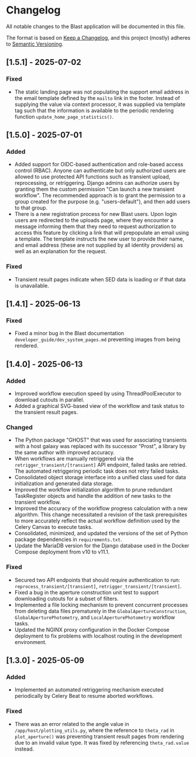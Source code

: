 # Changelog

All notable changes to the Blast application will be documented in this file.

The format is based on [Keep a Changelog](https://keepachangelog.com/en/1.1.0/),
and this project (mostly) adheres to [Semantic Versioning](https://semver.org/spec/v2.0.0.html).

## [1.5.1] - 2025-07-02

### Fixed

- The static landing page was not populating the support email address in the email template defined by the `mailto` link in the footer. Instead of supplying the value via context processor, it was supplied via template tag such that the information is available to the periodic rendering function `update_home_page_statistics()`.

## [1.5.0] - 2025-07-01

### Added

- Added support for OIDC-based authentication and role-based access control (RBAC). Anyone can authenticate but only authorized users are allowed to use protected API functions such as transient upload, reprocessing, or retriggering. Django admins can authorize users by granting them the custom permission "Can launch a new transient workflow". The recommended approach is to grant the permission to a group created for the purpose (e.g. "users-default"), and then add users to that group.
- There is a new registration process for new Blast users. Upon login users are redirected to the uploads page, where they encounter a message informing them that they need to request authorization to access this feature by clicking a link that will prepopulate an email using a template. The template instructs the new user to provide their name, and email address (these are not supplied by all identity providers) as well as an explanation for the request.

### Fixed

- Transient result pages indicate when SED data is loading or if that data is unavailable.

## [1.4.1] - 2025-06-13

### Fixed

- Fixed a minor bug in the Blast documentation `developer_guide/dev_system_pages.md` preventing images from being rendered.

## [1.4.0] - 2025-06-13

### Added

- Improved workflow execution speed by using ThreadPoolExecutor to download cutouts in parallel.
- Added a graphical SVG-based view of the workflow and task status to the transient result pages.

### Changed

- The Python package "GHOST" that was used for associating transients with a host galaxy was replaced with its successor "Prost", a library by the same author with improved accuracy.
- When workflows are manually retriggered via the `retrigger_transient/[transient]` API endpoint, failed tasks are retried. The automated retriggering periodic task does not retry failed tasks.
- Consolidated object storage interface into a unified class used for data initialization and generated data storage.
- Improved the workflow initialization algorithm to prune redundant TaskRegister objects and handle the addition of new tasks to the transient workflow.
- Improved the accuracy of the workflow progress calculation with a new algorithm. This change necessitated a revision of the task prerequisites to more accurately reflect the actual workflow definition used by the Celery Canvas to execute tasks.
- Consolidated, minimized, and updated the versions of the set of Python package dependencies in `requirements.txt`.
- Update the MariaDB version for the Django database used in the Docker Compose deployment from v10 to v11.1.

### Fixed

- Secured two API endpoints that should require authentication to run:  `reprocess_transient/[transient]`, `retrigger_transient/[transient]`.
- Fixed a bug in the aperture construction unit test to support downloading cutouts for a subset of filters.
- Implemented a file locking mechanism to prevent concurrent processes from deleting data files prematurely in the `GlobalApertureConstruction`, `GlobalAperturePhotometry`, and `LocalAperturePhotometry` workflow tasks.
- Updated the NGINX proxy configuration in the Docker Compose deployment to fix problems with localhost routing in the development environment.

## [1.3.0] - 2025-05-09

### Added

- Implemented an automated retriggering mechanism executed periodically by Celery Beat to resume aborted workflows.

### Fixed

- There was an error related to the angle value in `/app/host/plotting_utils.py`, where the reference to `theta_rad` in `plot_aperture()` was preventing transient result pages from rendering due to an invalid value type. It was fixed by referencing `theta_rad.value` instead.
